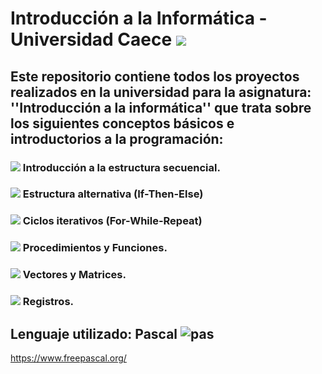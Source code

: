# Introducción a la Informática - Universidad Caece <img src="https://img.icons8.com/dusk/50/000000/flow-chart.png"/>    
## Este repositorio contiene todos los proyectos realizados en la universidad para la asignatura: ''Introducción a la informática'' que trata sobre los siguientes conceptos básicos e introductorios a la programación:
### <img src="https://img.icons8.com/plumpy/15/000000/sphere.png"/> Introducción a la estructura secuencial.
### <img src="https://img.icons8.com/plumpy/15/000000/sphere.png"/> Estructura alternativa (If-Then-Else)
### <img src="https://img.icons8.com/plumpy/15/000000/sphere.png"/> Ciclos iterativos (For-While-Repeat)
### <img src="https://img.icons8.com/plumpy/15/000000/sphere.png"/> Procedimientos y Funciones.
### <img src="https://img.icons8.com/plumpy/15/000000/sphere.png"/> Vectores y Matrices.
### <img src="https://img.icons8.com/plumpy/15/000000/sphere.png"/> Registros.
## Lenguaje utilizado: Pascal ![pas](https://user-images.githubusercontent.com/58674979/114293287-441f1d00-9a6b-11eb-819a-27a0bd645a3f.gif)
  

 

https://www.freepascal.org/ 
